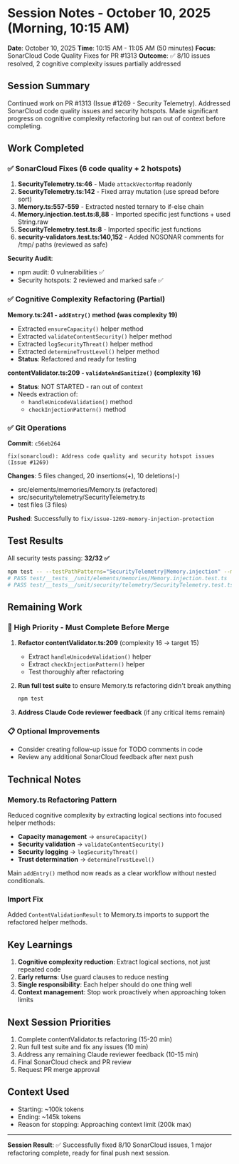 # Session Notes - October 10, 2025 (Morning, 10:15 AM)

**Date**: October 10, 2025
**Time**: 10:15 AM - 11:05 AM (50 minutes)
**Focus**: SonarCloud Code Quality Fixes for PR #1313
**Outcome**: ✅ 8/10 issues resolved, 2 cognitive complexity issues partially addressed

## Session Summary

Continued work on PR #1313 (Issue #1269 - Security Telemetry). Addressed SonarCloud code quality issues and security hotspots. Made significant progress on cognitive complexity refactoring but ran out of context before completing.

## Work Completed

### ✅ SonarCloud Fixes (6 code quality + 2 hotspots)

1. **SecurityTelemetry.ts:46** - Made `attackVectorMap` readonly
2. **SecurityTelemetry.ts:142** - Fixed array mutation (use spread before sort)
3. **Memory.ts:557-559** - Extracted nested ternary to if-else chain
4. **Memory.injection.test.ts:8,88** - Imported specific jest functions + used String.raw
5. **SecurityTelemetry.test.ts:8** - Imported specific jest functions
6. **security-validators.test.ts:140,152** - Added NOSONAR comments for /tmp/ paths (reviewed as safe)

**Security Audit**:
- npm audit: 0 vulnerabilities ✅
- Security hotspots: 2 reviewed and marked safe ✅

### ✅ Cognitive Complexity Refactoring (Partial)

**Memory.ts:241 - `addEntry()` method (was complexity 19)**
- Extracted `ensureCapacity()` helper method
- Extracted `validateContentSecurity()` helper method
- Extracted `logSecurityThreat()` helper method
- Extracted `determineTrustLevel()` helper method
- **Status**: Refactored and ready for testing

**contentValidator.ts:209 - `validateAndSanitize()` (complexity 16)**
- **Status**: NOT STARTED - ran out of context
- Needs extraction of:
  - `handleUnicodeValidation()` method
  - `checkInjectionPattern()` method

### ✅ Git Operations

**Commit**: `c56eb264`
```
fix(sonarcloud): Address code quality and security hotspot issues (Issue #1269)
```

**Changes**: 5 files changed, 20 insertions(+), 10 deletions(-)
- src/elements/memories/Memory.ts (refactored)
- src/security/telemetry/SecurityTelemetry.ts
- test files (3 files)

**Pushed**: Successfully to `fix/issue-1269-memory-injection-protection`

## Test Results

All security tests passing: **32/32 ✅**

```bash
npm test -- --testPathPatterns="SecurityTelemetry|Memory.injection" --maxWorkers=2
# PASS test/__tests__/unit/elements/memories/Memory.injection.test.ts
# PASS test/__tests__/unit/security/telemetry/SecurityTelemetry.test.ts
```

## Remaining Work

### 🔴 High Priority - Must Complete Before Merge

1. **Refactor contentValidator.ts:209** (complexity 16 → target 15)
   - Extract `handleUnicodeValidation()` helper
   - Extract `checkInjectionPattern()` helper
   - Test thoroughly after refactoring

2. **Run full test suite** to ensure Memory.ts refactoring didn't break anything
   ```bash
   npm test
   ```

3. **Address Claude Code reviewer feedback** (if any critical items remain)

### 📋 Optional Improvements

- Consider creating follow-up issue for TODO comments in code
- Review any additional SonarCloud feedback after next push

## Technical Notes

### Memory.ts Refactoring Pattern

Reduced cognitive complexity by extracting logical sections into focused helper methods:
- **Capacity management** → `ensureCapacity()`
- **Security validation** → `validateContentSecurity()`
- **Security logging** → `logSecurityThreat()`
- **Trust determination** → `determineTrustLevel()`

Main `addEntry()` method now reads as a clear workflow without nested conditionals.

### Import Fix

Added `ContentValidationResult` to Memory.ts imports to support the refactored helper methods.

## Key Learnings

1. **Cognitive complexity reduction**: Extract logical sections, not just repeated code
2. **Early returns**: Use guard clauses to reduce nesting
3. **Single responsibility**: Each helper should do one thing well
4. **Context management**: Stop work proactively when approaching token limits

## Next Session Priorities

1. Complete contentValidator.ts refactoring (15-20 min)
2. Run full test suite and fix any issues (10 min)
3. Address any remaining Claude reviewer feedback (10-15 min)
4. Final SonarCloud check and PR review
5. Request PR merge approval

## Context Used

- Starting: ~100k tokens
- Ending: ~145k tokens
- Reason for stopping: Approaching context limit (200k max)

---

**Session Result**: ✅ Successfully fixed 8/10 SonarCloud issues, 1 major refactoring complete, ready for final push next session.
